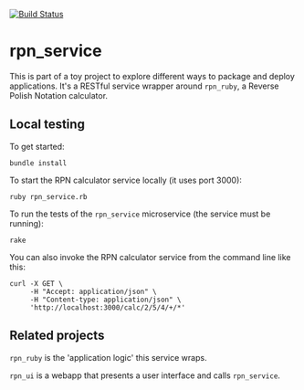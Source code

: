 [![Build Status](https://travis-ci.org/neopragma/rpn_service.svg?branch=master)](https://travis-ci.org/neopragma/rpn_service)

# rpn_service

This is part of a toy project to explore different ways to package and deploy applications. It's a RESTful service wrapper around ```rpn_ruby```, a Reverse Polish Notation calculator.

## Local testing

To get started:

```shell
bundle install
```

To start the RPN calculator service locally (it uses port 3000):

```shell
ruby rpn_service.rb
```

To run the tests of the ```rpn_service``` microservice (the service must be running):

```shell
rake
```

You can also invoke the RPN calculator service from the command line like this:

```shell
curl -X GET \
     -H "Accept: application/json" \
     -H "Content-type: application/json" \
     'http://localhost:3000/calc/2/5/4/+/*'
```

## Related projects

```rpn_ruby``` is the 'application logic' this service wraps.

```rpn_ui``` is a webapp that presents a user interface and calls ```rpn_service```.
